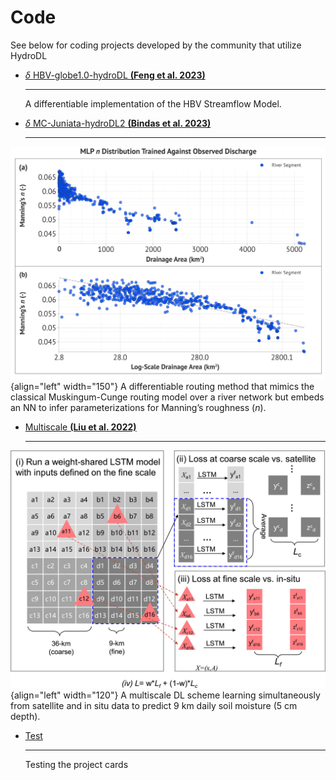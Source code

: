 # Code 

See below for coding projects developed by the community that utilize HydroDL

<div class="result" markdown>
  <div class="grid cards" markdown>

-   [$\delta$ HBV-globe1.0-hydroDL __(Feng et al. 2023)__][feng_2023.md]

    ---

    A differentiable implementation of the HBV Streamflow Model.


  </div>
</div>

<div class="result" markdown>
  <div class="grid cards" markdown>

-   [$\delta$ MC-Juniata-hydroDL2 __(Bindas et al. 2023)__][bindas_2023.md]

    ---
![Manning's n recovery against USGS Data](../assets/project-figures/bindas_2023.png){align="left" width="150"}
A differentiable routing method that mimics the classical Muskingum-Cunge routing model over a river network but embeds an NN to infer parameterizations for Manning’s roughness (_n_). 


  </div>
</div>

<div class="result" markdown>
  <div class="grid cards" markdown>

-   [Multiscale __(Liu et al. 2022)__][liu_2022.md]

    ---
    
![A multiscale DL scheme](../assets/project-figures/liu_2022.jpg){align="left" width="120"}
A multiscale DL scheme learning simultaneously from satellite and in situ data to predict 9 km daily soil moisture (5 cm depth). 

  </div>
</div>

<div class="result" markdown>
  <div class="grid cards" markdown>

-   [Test][test.md]

    ---

    Testing the project cards
  </div>
</div>

  [feng_2023.md]: ../projects/feng_2023.md
  [bindas_2023.md]: ../projects/bindas_2023.md
  [liu_2022.md]: ../projects/liu_2022.md

  [feng_2023.md]: ../codes/feng_2023.md
  [bindas_2023.md]: ../codes/bindas_2023.md
  [liu_2022.md]: ../codes/liu_2022.md
  [test.md]: ../codes/test.md

